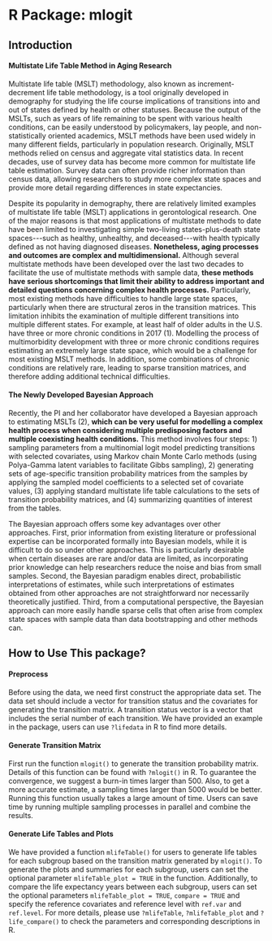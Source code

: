 # R Package: mlogit



## Introduction

#### Multistate Life Table Method in Aging Research

Multistate life table (MSLT) methodology, also known as increment-decrement life table methodology, is a tool originally developed in demography for studying the life course implications of transitions into and out of states defined by health or other statuses. Because the output of the MSLTs, such as years of life remaining to be spent with various health conditions, can be easily understood by policymakers, lay people, and non-statistically oriented academics, MSLT methods have been used widely in many different fields, particularly in population research. Originally, MSLT methods relied on census and aggregate vital statistics data.  In recent decades, use of survey data has become more common for multistate life table estimation. Survey data can often provide richer information than census data, allowing researchers to study more complex state spaces and provide more detail regarding differences in state expectancies.

Despite its popularity in demography, there are relatively limited examples of multistate life table (MSLT) applications in gerontological research. One of the major reasons is that most applications of multistate methods to date have been limited to investigating simple two-living states-plus-death state spaces---such as healthy, unhealthy, and deceased---with health typically defined as not having diagnosed diseases. **Nonetheless, aging processes and outcomes are complex and multidimensional.** Although several multistate methods have been developed over the last two decades to facilitate the use of multistate methods with sample data, **these methods have serious shortcomings that limit their ability to address important and detailed questions concerning complex health processes.** Particularly, most existing methods have difficulties to handle large state spaces, particularly when there are structural zeros in the transition matrices. This limitation inhibits the examination of multiple different transitions into multiple different states. For example, at least half of older adults in the U.S. have three or more chronic conditions in 2017 (1). Modelling the process of multimorbidity development with three or more chronic conditions requires estimating an extremely large state space, which would be a challenge for most existing MSLT methods. In addition, some combinations of chronic conditions are relatively rare, leading to sparse transition matrices, and therefore adding additional technical difficulties.

#### **The Newly Developed Bayesian Approach**

Recently, the PI and her collaborator have developed a Bayesian approach to estimating MSLTs (2), **which can be very useful for modelling a complex health process when considering multiple predisposing factors and multiple coexisting health conditions.** This method involves four steps: 1) sampling parameters from a multinomial logit model predicting transitions with selected covariates, using Markov chain Monte Carlo methods (using Polya-Gamma latent variables to facilitate Gibbs sampling), 2) generating sets of age-specific transition probability matrices from the samples by applying the sampled model coefficients to a selected set of covariate values, (3) applying standard multistate life table calculations to the sets of transition probability matrices, and (4) summarizing quantities of interest from the tables. 

The Bayesian approach offers some key advantages over other approaches. First, prior information from existing literature or professional expertise can be incorporated formally into Bayesian models, while it is difficult to do so under other approaches. This is particularly desirable when certain diseases are rare and/or data are limited, as incorporating prior knowledge can help researchers reduce the noise and bias from small samples. Second, the Bayesian paradigm enables direct, probabilistic interpretations of estimates, while such interpretations of estimates obtained from other approaches are not straightforward nor necessarily theoretically justified. Third, from a computational perspective, the Bayesian approach can more easily handle sparse cells that often arise from complex state spaces with sample data than data bootstrapping and other methods can.

## How to Use This package?

#### Preprocess

Before using the data, we need first construct the appropriate data set. The data set should include a vector for transition status and the covariates for generating the transition matrix. A transition status vector is a vector that includes the serial number of each transition. We have provided an example in the package, users can use `?lifedata` in R to find more details. 

#### Generate Transition Matrix

First run the function `mlogit()` to generate the transition probability matrix. Details of this function can be found with `?mlogit()` in R. To guarantee the  convergence, we suggest a burn-in times larger than 500. Also, to get a more accurate estimate, a sampling times larger than 5000 would be better. Running this function usually takes a large amount of time. Users can save time by running multiple sampling processes in parallel and combine the results. 

#### Generate Life Tables and Plots

We have provided a function `mlifeTable()` for users to generate life tables for each subgroup based on the transition matrix generated by `mlogit()`.  To generate the plots and summaries for each subgroup, users can set the optional parameter `mlifeTable_plot = TRUE` in the function. Additionally, to compare the life expectancy years between each subgroup, users can set the optional parameters `mlifeTable_plot = TRUE`,  `compare = TRUE` and specify the reference covariates and reference level with `ref.var` and `ref.level`. For more details, please use `?mlifeTable`, `?mlifeTable_plot` and `?life_compare()` to check the parameters and corresponding descriptions in R.





























